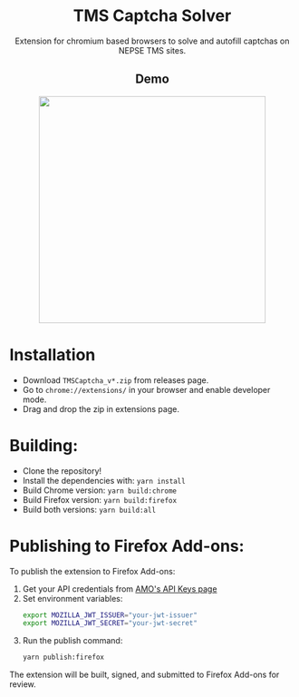 <h1 align="center">
TMS Captcha Solver
</h1>
<p align="center"> Extension for chromium based browsers to solve and autofill captchas on NEPSE TMS sites. </p>
<h2 align="center">
Demo
</h2>
<p align="center"><img src="https://user-images.githubusercontent.com/46302068/215273678-4ba5f4fc-01b5-4ab6-bad9-429388e4d366.gif" width="400"/></p>

# Installation
* Download `TMSCaptcha_v*.zip` from releases page.
* Go to `chrome://extensions/` in your browser and enable developer mode.<br/>
* Drag and drop the zip in extensions page.<br/>

# Building:
* Clone the repository!<br/>
* Install the dependencies with: `yarn install`<br/>
* Build Chrome version: `yarn build:chrome`<br/>
* Build Firefox version: `yarn build:firefox`<br/>
* Build both versions: `yarn build:all`<br/>

# Publishing to Firefox Add-ons:
To publish the extension to Firefox Add-ons:

1. Get your API credentials from [AMO's API Keys page](https://addons.mozilla.org/en-US/developers/addon/api/key/)
2. Set environment variables:
   ```bash
   export MOZILLA_JWT_ISSUER="your-jwt-issuer"
   export MOZILLA_JWT_SECRET="your-jwt-secret"
   ```
3. Run the publish command:
   ```bash
   yarn publish:firefox
   ```

The extension will be built, signed, and submitted to Firefox Add-ons for review.
